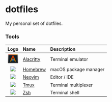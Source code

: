 # dotfiles

My personal set of dotfiles.

### Tools

Logo | Name | Description
:---: | :--- | :---
<img width="32" src="https://raw.githubusercontent.com/alacritty/alacritty/master/extra/logo/compat/alacritty-term%2Bscanlines.png"> | [Alacritty](https://github.com/alacritty/alacritty)  | Terminal emulator
<img width="32" src="https://docs.brew.sh/assets/img/homebrew-256x256.png"> | [Homebrew](https://brew.sh/) | macOS package manager
<img width="24" src="https://upload.wikimedia.org/wikipedia/commons/0/07/Neovim-mark-flat.svg"> | [Neovim](https://neovim.io/) | Editor / IDE
<img width="34" src="https://github.com/tmux/tmux/raw/master/logo/tmux-logo-medium.png?raw=true"> | [Tmux](https://github.com/tmux/tmux) | Terminal multiplexer
<img width="26" src="https://zsh.sourceforge.io/favicon.png"> | [Zsh](https://sourceforge.net/p/zsh/code/) | Terminal shell

